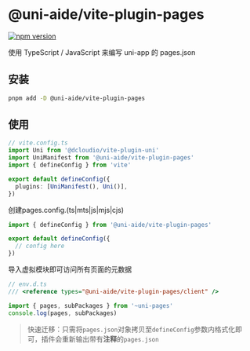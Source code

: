 # @uni-aide/vite-plugin-pages

[![npm version](https://img.shields.io/npm/v/@uni-aide/vite-plugin-pages.svg)](https://www.npmjs.com/package/@uni-aide/vite-plugin-pages)

使用 TypeScript / JavaScript 来编写 uni-app 的 pages.json

## 安装

``` bash
pnpm add -D @uni-aide/vite-plugin-pages
```

## 使用

``` ts
// vite.config.ts
import Uni from '@dcloudio/vite-plugin-uni'
import UniManifest from '@uni-aide/vite-plugin-pages'
import { defineConfig } from 'vite'

export default defineConfig({
  plugins: [UniManifest(), Uni()],
})
```

创建pages.config.(ts|mts|js|mjs|cjs)

``` ts
import { defineConfig } from '@uni-aide/vite-plugin-pages'

export default defineConfig({
  // config here
})
```

导入虚拟模块即可访问所有页面的元数据

``` ts
// env.d.ts
/// <reference types="@uni-aide/vite-plugin-pages/client" />

import { pages, subPackages } from '~uni-pages'
console.log(pages, subPackages)
```

> 快速迁移：只需将`pages.json`对象拷贝至`defineConfig`参数内格式化即可，插件会重新输出带有**注释**的`pages.json`

